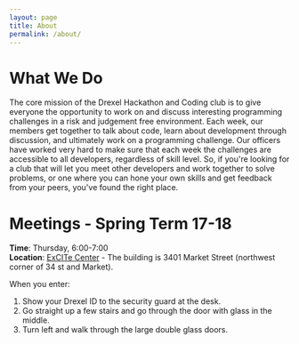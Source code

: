 ```yaml
---
layout: page
title: About
permalink: /about/
---
```


# What We Do

The core mission of the Drexel Hackathon and Coding club is to give everyone the
opportunity to work on and discuss interesting programming challenges in a risk
and judgement free environment. Each week, our members get together to talk
about code, learn about development through discussion, and ultimately work on
a programming challenge. Our officers have worked very hard to make sure that
each week the challenges are accessible to all developers, regardless of skill
level. So, if you're looking for a club that will let you meet other developers
and work together to solve problems, or one where you can hone your own skills
and get feedback from your peers, you've found the right place.

# Meetings - Spring Term 17-18
**Time**: Thursday, 6:00-7:00  
**Location**: [ExCITe Center](http://drexel.edu/excite/) -
    The building is 3401 Market Street (northwest corner of 34 st and Market).

When you enter:

1. Show your Drexel ID to the security guard at the desk.
2. Go straight up a few stairs and go through the door with glass in
    the middle.
3. Turn left and walk through the large double glass doors.



<!-- Some text to try to get jekyll to rebuild:


    We can't bust heads like we used to, but we have our ways. One trick is to tell 'em stories that don't go anywhere - like the time I caught the ferry over to Shelbyville. I needed a new heel for my shoe, so, I decided to go to Morganville, which is what they called Shelbyville in those days. So I tied an onion to my belt, which was the style at the time. Now, to take the ferry cost a nickel, and in those days, nickels had pictures of bumblebees on 'em. "Give me five bees for a quarter," you'd say.

    Now where were we? Oh yeah: the important thing was I had an onion on my belt, which was the style at the time. They didn't have white onions because of the war. The only thing you could get was those big yellow ones...

-->